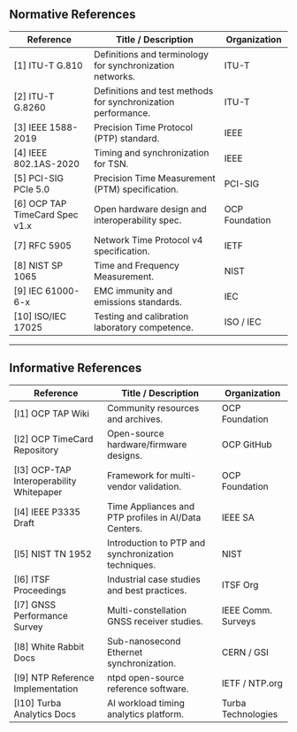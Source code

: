## Normative References

| Reference | Title / Description | Organization |
|------------|--------------------|--------------|
| [1] ITU-T G.810 | Definitions and terminology for synchronization networks. | ITU-T |
| [2] ITU-T G.8260 | Definitions and test methods for synchronization performance. | ITU-T |
| [3] IEEE 1588-2019 | Precision Time Protocol (PTP) standard. | IEEE |
| [4] IEEE 802.1AS-2020 | Timing and synchronization for TSN. | IEEE |
| [5] PCI-SIG PCIe 5.0 | Precision Time Measurement (PTM) specification. | PCI-SIG |
| [6] OCP TAP TimeCard Spec v1.x | Open hardware design and interoperability spec. | OCP Foundation |
| [7] RFC 5905 | Network Time Protocol v4 specification. | IETF |
| [8] NIST SP 1065 | Time and Frequency Measurement. | NIST |
| [9] IEC 61000-6-x | EMC immunity and emissions standards. | IEC |
| [10] ISO/IEC 17025 | Testing and calibration laboratory competence. | ISO / IEC |

---

## Informative References

| Reference | Title / Description | Organization |
|------------|--------------------|--------------|
| [I1] OCP TAP Wiki | Community resources and archives. | OCP Foundation |
| [I2] OCP TimeCard Repository | Open-source hardware/firmware designs. | OCP GitHub |
| [I3] OCP-TAP Interoperability Whitepaper | Framework for multi-vendor validation. | OCP Foundation |
| [I4] IEEE P3335 Draft | Time Appliances and PTP profiles in AI/Data Centers. | IEEE SA |
| [I5] NIST TN 1952 | Introduction to PTP and synchronization techniques. | NIST |
| [I6] ITSF Proceedings | Industrial case studies and best practices. | ITSF Org |
| [I7] GNSS Performance Survey | Multi-constellation GNSS receiver studies. | IEEE Comm. Surveys |
| [I8] White Rabbit Docs | Sub-nanosecond Ethernet synchronization. | CERN / GSI |
| [I9] NTP Reference Implementation | ntpd open-source reference software. | IETF / NTP.org |
| [I10] Turba Analytics Docs | AI workload timing analytics platform. | Turba Technologies |
